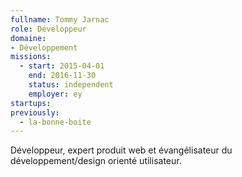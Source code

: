 ```yaml
---
fullname: Tommy Jarnac
role: Développeur
domaine:
- Développement
missions:
  - start: 2015-04-01
    end: 2016-11-30
    status: independent
    employer: ey
startups:
previously:
  - la-bonne-boite
---
```


Développeur, expert produit web et évangélisateur du développement/design orienté utilisateur.
